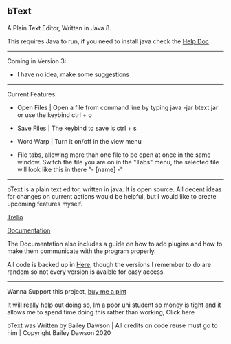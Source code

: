 bText
--

A Plain Text Editor, Written in Java 8.

This requires Java to run, if you need to install java check the [Help Doc](https://github.com/dawson270500/bText/blob/master/HelpDoc.md)

----
Coming in Version 3:

 - I have no idea, make some suggestions

----
Current Features:

 - Open Files | Open a file from command line by typing java -jar btext.jar <file> or use the keybind ctrl + o

 - Save Files | The keybind to save is ctrl + s

 - Word Warp | Turn it on/off in the view menu

 - File tabs, allowing more than one file to be open at once in the same window. Switch the file you are on in the "Tabs" menu, the selected file will look like this in there "- [name] -"

----
bText is a plain text editor, written in java. It is open source. All decent ideas for changes on current actions would be helpful, but I would like to create upcoming features myself.

[Trello](https://trello.com/b/H8AhT1rf/btext)

[Documentation](https://docs.google.com/document/d/162UEOJqRGCtcUkI2ht20qPygRu3Jv76S7ke7Tei2row/edit)

The Documentation also includes a guide on how to add plugins and how to make them communicate with the program properly.

All code is backed up in [Here](https://drive.google.com/drive/folders/1gEEEIAn28KfuhBUhths3pWlaGrrqKl24?usp=sharing), though the versions I remember to do are random so not every version is avaible for easy access.

----
Wanna Support this project, [buy me a pint](https://www.buymeacoffee.com/dawson270500)

It will really help out doing so, Im a poor uni student so money is tight and it allows me to spend time doing this rather than working, Click here

bText was Written by Bailey Dawson | All credits on code reuse must go to him | Copyright Bailey Dawson 2020
